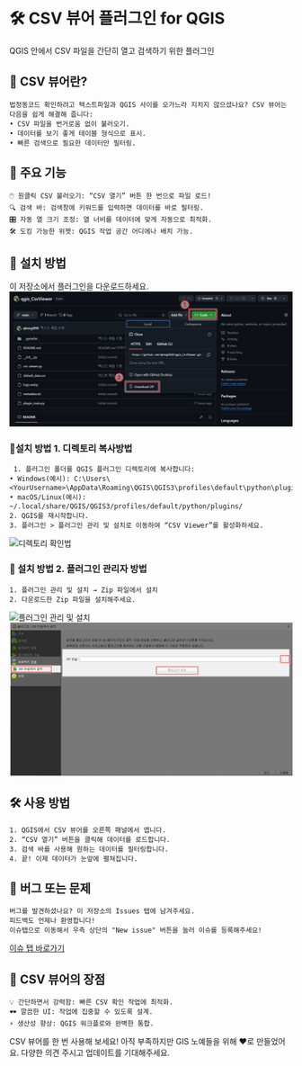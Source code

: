 # 🛠️ CSV 뷰어 플러그인 for QGIS
QGIS 안에서 CSV 파일을 간단히 열고 검색하기 위한 플러그인

## 🚀 CSV 뷰어란?

	법정동코드 확인하려고 텍스트파일과 QGIS 사이를 오가느라 지치지 않으셨나요? CSV 뷰어는 다음을 쉽게 해결해 줍니다:	
	• CSV 파일을 번거로움 없이 불러오기.
	• 데이터를 보기 좋게 테이블 형식으로 표시.
	• 빠른 검색으로 필요한 데이터만 필터링.

## 📸 주요 기능
	🖱️ 원클릭 CSV 불러오기: “CSV 열기” 버튼 한 번으로 파일 로드!
 	🔍 검색 바: 검색창에 키워드를 입력하면 데이터를 바로 필터링.
 	🎛️ 자동 열 크기 조정: 열 너비를 데이터에 맞게 자동으로 최적화.
 	🛠️ 도킹 가능한 위젯: QGIS 작업 공간 어디에나 배치 가능.

## 🧩 설치 방법
이 저장소에서 플러그인을 다운로드하세요.
![다운로드](installguide_04.png "다운로드")

### 🧩설치 방법 1. 디렉토리 복사방법
	 1. 플러그인 폴더를 QGIS 플러그인 디렉토리에 복사합니다:
 	• Windows(예시): C:\Users\<YourUsername>\AppData\Roaming\QGIS\QGIS3\profiles\default\python\plugins\
 	• macOS/Linux(예시): ~/.local/share/QGIS/QGIS3/profiles/default/python/plugins/
 	2. QGIS를 재시작합니다.
 	3. 플러그인 > 플러그인 관리 및 설치로 이동하여 “CSV Viewer”를 활성화하세요.
![디렉토리 확인법](installguide_03.png "디렉토리 확인법")
	
### 🧩 설치 방법 2. 플러그인 관리자 방법
	1. 플러그인 관리 및 설치 → Zip 파일에서 설치
	2. 다운로드한 Zip 파일을 설치해주세요.
![플러그인 관리 및 설치](installguide_01.png "플러그인 관리 및 설치")
![ZIP 파일에서 설치](installguide_02.png "ZIP 파일에서 설치")

## 🛠️ 사용 방법
	1. QGIS에서 CSV 뷰어를 오른쪽 패널에서 엽니다.
	2. “CSV 열기” 버튼을 클릭해 데이터를 로드합니다.
	3. 검색 바를 사용해 원하는 데이터를 필터링합니다.
	4. 끝! 이제 데이터가 눈앞에 펼쳐집니다.

## 🐛 버그 또는 문제

	버그를 발견하셨나요? 이 저장소의 Issues 탭에 남겨주세요. 
	피드백도 언제나 환영합니다!
	이슈탭으로 이동해서 우측 상단의 "New issue" 버튼을 눌러 이슈를 등록해주세요!

[이슈 탭 바로가기](https://github.com/gis-korea/qgis-csv-viewer/issues)

## 🎉 CSV 뷰어의 장점
	💡 간단하면서 강력함: 빠른 CSV 확인 작업에 최적화.
	🕶️ 깔끔한 UI: 작업에 집중할 수 있도록 설계.
	⚡ 생산성 향상: QGIS 워크플로와 완벽한 통합.

CSV 뷰어를 한 번 사용해 보세요! 
아직 부족하지만 GIS 노예들을 위해 ❤️로 만들었어요.
다양한 의견 주시고 업데이트를 기대해주세요.

